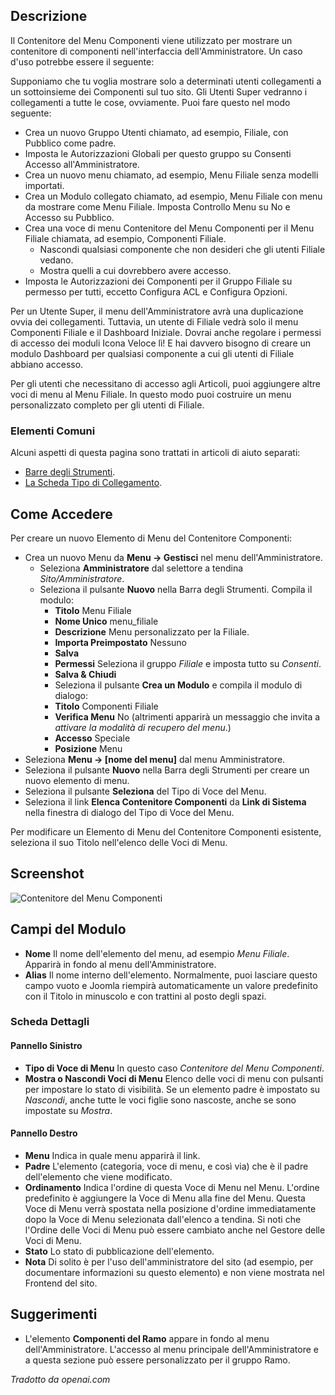 <!-- Filename: Help4.x:Menu_Item:_Components_Menu_Container / Display title: Voce di menu: Contenitore del menu Componenti -->

## Descrizione

Il Contenitore del Menu Componenti viene utilizzato per mostrare un contenitore di componenti nell'interfaccia dell'Amministratore. Un caso d'uso potrebbe essere il seguente:

Supponiamo che tu voglia mostrare solo a determinati utenti collegamenti a un sottoinsieme dei Componenti sul tuo sito. Gli Utenti Super vedranno i collegamenti a tutte le cose, ovviamente. Puoi fare questo nel modo seguente:

- Crea un nuovo Gruppo Utenti chiamato, ad esempio, Filiale, con Pubblico come padre.
- Imposta le Autorizzazioni Globali per questo gruppo su Consenti Accesso all'Amministratore.
- Crea un nuovo menu chiamato, ad esempio, Menu Filiale senza modelli importati.
- Crea un Modulo collegato chiamato, ad esempio, Menu Filiale con menu da mostrare come Menu Filiale. Imposta Controllo Menu su No e Accesso su Pubblico.
- Crea una voce di menu Contenitore del Menu Componenti per il Menu Filiale chiamata, ad esempio, Componenti Filiale.
  - Nascondi qualsiasi componente che non desideri che gli utenti Filiale vedano.
  - Mostra quelli a cui dovrebbero avere accesso.
- Imposta le Autorizzazioni dei Componenti per il Gruppo Filiale su permesso per tutti, eccetto Configura ACL e Configura Opzioni.

Per un Utente Super, il menu dell'Amministratore avrà una duplicazione ovvia dei collegamenti. Tuttavia, un utente di Filiale vedrà solo il menu Componenti Filiale e il Dashboard Iniziale. Dovrai anche regolare i permessi di accesso dei moduli Icona Veloce lì! E hai davvero bisogno di creare un modulo Dashboard per qualsiasi componente a cui gli utenti di Filiale abbiano accesso.

Per gli utenti che necessitano di accesso agli Articoli, puoi aggiungere altre voci di menu al Menu Filiale. In questo modo puoi costruire un menu personalizzato completo per gli utenti di Filiale.

### Elementi Comuni

Alcuni aspetti di questa pagina sono trattati in articoli di aiuto separati:

* [Barre degli Strumenti](jdocmanual?article=help/common-elements/toolbars).
* [La Scheda Tipo di Collegamento](jdocmanual?article=help/menu-items-common/menu-item-link-type).

## Come Accedere

Per creare un nuovo Elemento di Menu del Contenitore Componenti:

- Crea un nuovo Menu da **Menu → Gestisci** nel menu dell'Amministratore.
  - Seleziona **Amministratore** dal selettore a tendina *Sito/Amministratore*.
  - Seleziona il pulsante **Nuovo** nella Barra degli Strumenti. Compila il modulo:
    - **Titolo** Menu Filiale
    - **Nome Unico** menu_filiale
    - **Descrizione** Menu personalizzato per la Filiale.
    - **Importa Preimpostato** Nessuno
    - **Salva**
    - **Permessi** Seleziona il gruppo *Filiale* e imposta tutto su *Consenti*.
    - **Salva & Chiudi**
    - Seleziona il pulsante **Crea un Modulo** e compila il modulo di dialogo:
    - **Titolo** Componenti Filiale
    - **Verifica Menu** No (altrimenti apparirà un messaggio che invita a 
      *attivare la modalità di recupero del menu*.)
    - **Accesso** Speciale
    - **Posizione** Menu
- Seleziona **Menu → \[nome del menu\]** dal menu Amministratore.
- Seleziona il pulsante **Nuovo** nella Barra degli Strumenti per creare un nuovo elemento di menu.
- Seleziona il pulsante **Seleziona** del Tipo di Voce del Menu.
- Seleziona il link **Elenca Contenitore Componenti** da **Link di Sistema** nella
  finestra di dialogo del Tipo di Voce del Menu.

Per modificare un Elemento di Menu del Contenitore Componenti esistente, seleziona il suo Titolo nell'elenco delle Voci di Menu.

## Screenshot

![Contenitore del Menu Componenti](../../../en/images/menu-items/administrator-components-menu-container.png)

## Campi del Modulo

- **Nome** Il nome dell'elemento del menu, ad esempio *Menu Filiale*. Apparirà
  in fondo al menu dell'Amministratore.
- **Alias** Il nome interno dell'elemento. Normalmente, puoi lasciare questo
  campo vuoto e Joomla riempirà automaticamente un valore predefinito con il
  Titolo in minuscolo e con trattini al posto degli spazi.

### Scheda Dettagli

#### Pannello Sinistro

- **Tipo di Voce di Menu** In questo caso *Contenitore del Menu Componenti*.
- **Mostra o Nascondi Voci di Menu** Elenco delle voci di menu con pulsanti per
  impostare lo stato di visibilità. Se un elemento padre è impostato su *Nascondi*,
  anche tutte le voci figlie sono nascoste, anche se sono impostate su *Mostra*.

#### Pannello Destro

- **Menu** Indica in quale menu apparirà il link.
- **Padre** L'elemento (categoria, voce di menu, e così via) che è il
  padre dell'elemento che viene modificato.
- **Ordinamento** Indica l'ordine di questa Voce di Menu nel Menu. L'ordine
  predefinito è aggiungere la Voce di Menu alla fine del Menu. Questa Voce di Menu
  verrà spostata nella posizione d'ordine immediatamente dopo la Voce di Menu
  selezionata dall'elenco a tendina. Si noti che l'Ordine delle Voci di Menu
  può essere cambiato anche nel Gestore delle Voci di Menu.
- **Stato** Lo stato di pubblicazione dell'elemento.
- **Nota** Di solito è per l'uso dell'amministratore del sito (ad esempio,
  per documentare informazioni su questo elemento) e non viene mostrata nel
  Frontend del sito.

## Suggerimenti

- L'elemento **Componenti del Ramo** appare in fondo al menu dell'Amministratore.
  L'accesso al menu principale dell'Amministratore e a questa sezione può essere
  personalizzato per il gruppo Ramo.

*Tradotto da openai.com*

